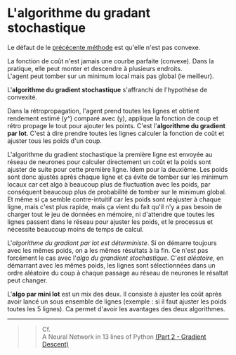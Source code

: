 # **L'algorithme du gradant stochastique**

Le défaut de le [précécente méthode](../gradientAlgorithm) est qu'elle n'est pas convexe.

La fonction de coût n'est jamais une courbe parfaite (convexe). Dans la pratique, elle peut monter et descendre à plusieurs endroits.  
L'agent peut tomber sur un minimum local mais pas global (le meilleur).  

L'**algorithme du gradient stochastique** s'affranchi de l'hypothèse de convexité.  

Dans la rétropropagation, l'agent prend toutes les lignes et obtient rendement estimé (y^) comparé avec (y), applique la fonction de coup et rétro propage le tout pour ajouter les points. C'est l'**algorithme du gradient par lot**. C'est à dire prendre toutes les lignes calculer la fonction de coût et ajuster tous les poids d'un coup.

L'algorithme du gradient stochastique la première ligne est envoyée au réseau de neurones pour calculer directement un coût et la poids sont ajuster de suite pour cette première ligne. Idem pour la deuxième. Les poids sont donc ajustés après chaque ligne et ça évite de tomber sur les minimum locaux car cet algo à beaucoup plus de fluctuation avec les poids, par conséquent beaucoup plus de probabilité de tomber sur le minimum global. Et même si ça semble contre-intuitif car les poids sont réajuster à chaque ligne, mais c'est plus rapide, mais ça vient du fait qu'il n'y a pas besoin de charger tout le jeu de données en mémoire, ni d'attendre que toutes les lignes passent dans le réseau pour ajuster les poids, et le processus et nécessite beaucoup moins de temps de calcul.  

L'_algorithme du gradiant par lot est déterministe_. Si on démarre toujours avec les mêmes poids, on a les mêmes résultats à la fin. Ce n'est pas forcément le cas avec l'_algo du grandient stochastique_. C'_est aléatoire_, en démarrant avec les mêmes poids, les lignes sont sélectionnées dans un ordre aléatoire du coup à chaque passage au réseau de neurones le résaltat peut changer.  

L'**algo par mini lot** est un mix des deux. Il consiste à ajuster les coût après avoir lancé un sous ensemble de lignes (exemple : si il faut ajuster les poids toutes les 5 lignes). Ca permet d'avoir les avantages des deux algorithmes.

___
>> Cf.  
A Neural Network in 13 lines of Python [(Part 2 - Gradient Descent)](https://iamtrask.github.io/2015/07/27/python-network-part2)